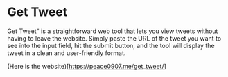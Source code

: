 # Get Tweet


Get Tweet" is a straightforward web tool that lets you view tweets without having to leave the website. Simply paste the URL of the tweet you want to see into the input field, hit the submit button, and the tool will display the tweet in a clean and user-friendly format.

(Here is the website)[https://peace0907.me/get_tweet/]
